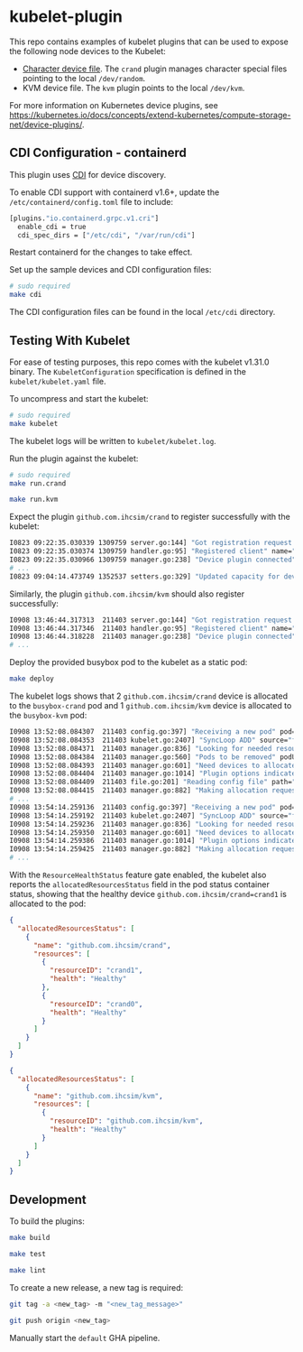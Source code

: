 # kubelet-plugin

This repo contains examples of kubelet plugins that can be used to expose the
following node devices to the Kubelet:

* [Character device file](https://man7.org/linux/man-pages/man2/mknod.2.html).
The `crand` plugin manages character special files pointing to the local
`/dev/random`.
* KVM device file. The `kvm` plugin points to the local `/dev/kvm`.

For more information on Kubernetes device plugins, see
https://kubernetes.io/docs/concepts/extend-kubernetes/compute-storage-net/device-plugins/.

## CDI Configuration - containerd

This plugin uses [CDI](https://github.com/cncf-tags/container-device-interface/)
for device discovery.

To enable CDI support with containerd v1.6+, update the 
`/etc/containerd/config.toml` file to include:

```sh
[plugins."io.containerd.grpc.v1.cri"]
  enable_cdi = true
  cdi_spec_dirs = ["/etc/cdi", "/var/run/cdi"]
```

Restart containerd for the changes to take effect.

Set up the sample devices and CDI configuration files:

```sh
# sudo required
make cdi
```

The CDI configuration files can be found in the local `/etc/cdi` directory.

## Testing With Kubelet

For ease of testing purposes, this repo comes with the kubelet v1.31.0 binary. 
The `KubeletConfiguration` specification is defined in the `kubelet/kubelet.yaml`
file.

To uncompress and start the kubelet:

```sh
# sudo required
make kubelet
```

The kubelet logs will be written to `kubelet/kubelet.log`.

Run the plugin against the kubelet:

```sh
# sudo required
make run.crand

make run.kvm
```

Expect the plugin `github.com.ihcsim/crand` to register successfully with the kubelet:

```sh
I0823 09:22:35.030339 1309759 server.go:144] "Got registration request from device plugin with resource" resourceName="github.com.ihcsim/crand"
I0823 09:22:35.030374 1309759 handler.go:95] "Registered client" name="github.com.ihcsim/crand"
I0823 09:22:35.030966 1309759 manager.go:238] "Device plugin connected" resourceName="github.com.ihcsim/crand"
# ...
I0823 09:04:14.473749 1352537 setters.go:329] "Updated capacity for device plugin" plugin="github.com.ihcsim/crand" capacity=3
```

Similarly, the plugin `github.com.ihcsim/kvm` should also register successfully:
```sh   
I0908 13:46:44.317313  211403 server.go:144] "Got registration request from device plugin with resource" resourceName="github.com.ihcsim/kvm"
I0908 13:46:44.317346  211403 handler.go:95] "Registered client" name="github.com.ihcsim/kvm"
I0908 13:46:44.318228  211403 manager.go:238] "Device plugin connected" resourceName="github.com.ihcsim/kvm"
# ...
```


Deploy the provided busybox pod to the kubelet as a static pod:

```sh
make deploy
```

The kubelet logs shows that 2 `github.com.ihcsim/crand` device is allocated to 
the `busybox-crand` pod and 1 `github.com.ihcsim/kvm` device is allocated to the
`busybox-kvm` pod:

```sh
I0908 13:52:08.084307  211403 config.go:397] "Receiving a new pod" pod="default/busybox-crand-localhost"
I0908 13:52:08.084353  211403 kubelet.go:2407] "SyncLoop ADD" source="file" pods=["default/busybox-crand-localhost"]
I0908 13:52:08.084371  211403 manager.go:836] "Looking for needed resources" needed=2 resourceName="github.com.ihcsim/crand"
I0908 13:52:08.084384  211403 manager.go:560] "Pods to be removed" podUIDs=["a9dc80a0d8f74cefb3be144bbfc1b898"]
I0908 13:52:08.084393  211403 manager.go:601] "Need devices to allocate for pod" deviceNumber=2 resourceName="github.com.ihcsim/crand" podUID="8b5e7c6badf1ce0c12118bdb12ce9a8c" containerName="busybox"
I0908 13:52:08.084404  211403 manager.go:1014] "Plugin options indicate to skip GetPreferredAllocation for resource" resourceName="github.com.ihcsim/crand"
I0908 13:52:08.084409  211403 file.go:201] "Reading config file" path="/home/isim/workspace/kubelet-plugin/kubelet/run/pods/busybox-kvm.yaml"
I0908 13:52:08.084415  211403 manager.go:882] "Making allocation request for device plugin" devices=["crand1","crand0"] resourceName="github.com.ihcsim/crand"
# ...
I0908 13:54:14.259136  211403 config.go:397] "Receiving a new pod" pod="default/busybox-kvm-localhost"
I0908 13:54:14.259192  211403 kubelet.go:2407] "SyncLoop ADD" source="file" pods=["default/busybox-kvm-localhost"]
I0908 13:54:14.259236  211403 manager.go:836] "Looking for needed resources" needed=1 resourceName="github.com.ihcsim/kvm"
I0908 13:54:14.259350  211403 manager.go:601] "Need devices to allocate for pod" deviceNumber=1 resourceName="github.com.ihcsim/kvm" podUID="79afb85449be9e045489922c8d983fe8" containerName="busybox"
I0908 13:54:14.259386  211403 manager.go:1014] "Plugin options indicate to skip GetPreferredAllocation for resource" resourceName="github.com.ihcsim/kvm"
I0908 13:54:14.259425  211403 manager.go:882] "Making allocation request for device plugin" devices=["github.com.ihcsim/kvm"] resourceName="github.com.ihcsim/kvm"
# ...
```

With the `ResourceHealthStatus` feature gate enabled, the kubelet also reports 
the `allocatedResourcesStatus` field in the pod status container status, 
showing that the healthy device `github.com.ihcsim/crand=crand1` is allocated to the pod:

```json
{
  "allocatedResourcesStatus": [
    {
      "name": "github.com.ihcsim/crand",
      "resources": [
        {
          "resourceID": "crand1",
          "health": "Healthy"
        },
        {
          "resourceID": "crand0",
          "health": "Healthy"
        }
      ]
    }
  ]
}

{
  "allocatedResourcesStatus": [
    {
      "name": "github.com.ihcsim/kvm",
      "resources": [
        {
          "resourceID": "github.com.ihcsim/kvm",
          "health": "Healthy"
        }
      ]
    }
  ]
}
```

## Development

To build the plugins:

```sh
make build

make test

make lint
```

To create a new release, a new tag is required:

```sh
git tag -a <new_tag> -m "<new_tag_message>"

git push origin <new_tag>
```

Manually start the `default` GHA pipeline.
